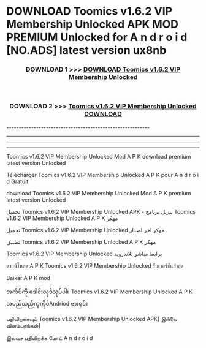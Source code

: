 # DOWNLOAD Toomics v1.6.2 VIP Membership Unlocked  APK MOD PREMIUM Unlocked for A n d r o i d [NO.ADS] latest version ux8nb 



<div align="center">

<h3>DOWNLOAD 1 >>> <a href="https://getmod2.web.app/?judul=Toomics v1.6.2 VIP Membership Unlocked ">DOWNLOAD Toomics v1.6.2 VIP Membership Unlocked </a></h3><br>

<h3>DOWNLOAD 2 >>> <a href="https://getmod2.web.app/?judul=Toomics v1.6.2 VIP Membership Unlocked ">Toomics v1.6.2 VIP Membership Unlocked  DOWNLOAD </a></h3>

</div>
----------------------------------------------------------

----------------------------------------------------------

----------------------------------------------------------

----------------------------------------------------------

Toomics v1.6.2 VIP Membership Unlocked  Mod A P K download premium latest version Unlocked

Télécharger Toomics v1.6.2 VIP Membership Unlocked  A P K pour A n d r o i d Gratuit

download Toomics v1.6.2 VIP Membership Unlocked  Mod A P K premium latest version Unlocked

تحميل Toomics v1.6.2 VIP Membership Unlocked  APK - تنزيل برنامج Toomics v1.6.2 VIP Membership Unlocked  A P K مهكر

تحميل Toomics v1.6.2 VIP Membership Unlocked  مهكر اخر اصدار

تطبيق Toomics v1.6.2 VIP Membership Unlocked  A P K مهكر

Toomics v1.6.2 VIP Membership Unlocked  برابط مباشر للاندرويد

ดาวน์โหลด A P K Toomics v1.6.2 VIP Membership Unlocked  รับเวอร์ชันล่าสุด

Baixar A P K mod

အက်ပ်ကို ဒေါင်းလုဒ်လုပ်ပါ။ Toomics v1.6.2 VIP Membership Unlocked  A P K အမည်သည်ကူကိုင်Andriod ဗားရှင်း

பதிவிறக்கவும் Toomics v1.6.2 VIP Membership Unlocked  APK[ இல்லை விளம்பரங்கள்] 
 
இலவச பதிவிறக்க மோட் A n d r o i d



